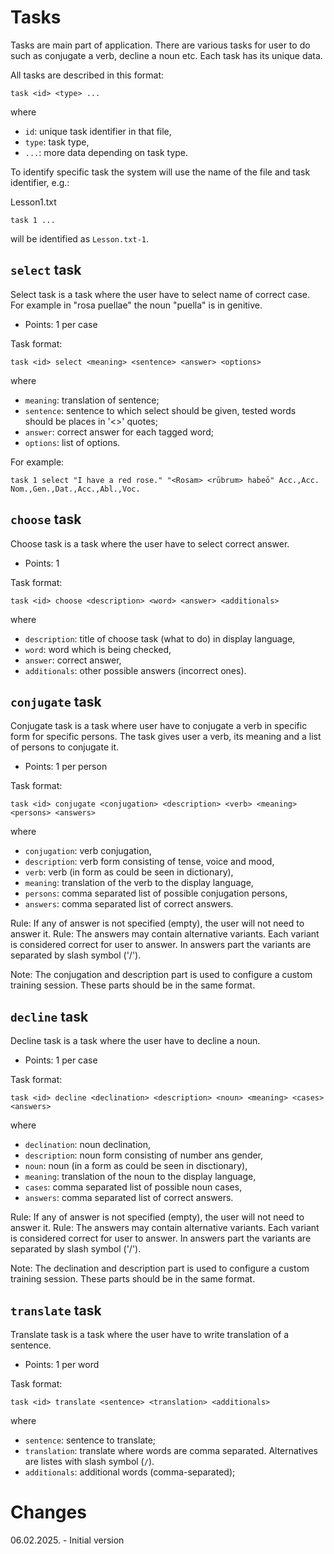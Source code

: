 # Tasks

Tasks are main part of application. There are various tasks for user to do
such as conjugate a verb, decline a noun etc. Each task has its unique data.

All tasks are described in this format:
```
task <id> <type> ...
```
where
 - `id`: unique task identifier in that file,
 - `type`: task type,
 - `...`: more data depending on task type.

To identify specific task the system will use the name of the file and task identifier, e.g.:

Lesson1.txt
```
task 1 ...
```
will be identified as `Lesson.txt-1`.

## `select` task

Select task is a task where the user have to select name of correct case. For
example in "rosa puellae" the noun "puella" is in genitive.

 - Points: 1 per case

Task format:
```
task <id> select <meaning> <sentence> <answer> <options>
```
where
 - `meaning`: translation of sentence;
 - `sentence`: sentence to which select should be given, tested words should be
        places in '<>' quotes;
 - `answer`: correct answer for each tagged word;
 - `options`: list of options.

For example:
```
task 1 select "I have a red rose." "<Rosam> <rūbrum> habeō" Acc.,Acc. Nom.,Gen.,Dat.,Acc.,Abl.,Voc.
```

## `choose` task

Choose task is a task where the user have to select correct answer.

 - Points: 1

Task format:
```
task <id> choose <description> <word> <answer> <additionals>
```
where
 - `description`: title of choose task (what to do) in display language,
 - `word`: word which is being checked,
 - `answer`: correct answer,
 - `additionals`: other possible answers (incorrect ones).

## `conjugate` task

Conjugate task is a task where user have to conjugate a verb in specific form
for specific persons. The task gives user a verb, its meaning and a list of
persons to conjugate it.

 - Points: 1 per person

Task format:
```
task <id> conjugate <conjugation> <description> <verb> <meaning> <persons> <answers>
```
where
 - `conjugation`: verb conjugation,
 - `description`: verb form consisting of tense, voice and mood,
 - `verb`: verb (in form as could be seen in dictionary),
 - `meaning`: translation of the verb to the display language,
 - `persons`: comma separated list of possible conjugation persons,
 - `answers`: comma separated list of correct answers.

Rule: If any of answer is not specified (empty), the user will not need to
answer it.
Rule: The answers may contain alternative variants. Each variant is considered
correct for user to answer. In answers part the variants are separated by slash
symbol ('/').

Note: The conjugation and description part is used to configure a custom
training session. These parts should be in the same format.

## `decline` task

Decline task is a task where the user have to decline a noun.

 - Points: 1 per case

Task format:
```
task <id> decline <declination> <description> <noun> <meaning> <cases> <answers>
```
where
 - `declination`: noun declination,
 - `description`: noun form consisting of number ans gender,
 - `noun`: noun (in a form as could be seen in disctionary),
 - `meaning`: translation of the noun to the display language,
 - `cases`: comma separated list of possible noun cases,
 - `answers`: comma separated list of correct answers.

Rule: If any of answer is not specified (empty), the user will not need to
answer it.
Rule: The answers may contain alternative variants. Each variant is considered
correct for user to answer. In answers part the variants are separated by slash
symbol ('/').

Note: The declination and description part is used to configure a custom
training session. These parts should be in the same format.

## `translate` task

Translate task is a task where the user have to write translation of a sentence.

- Points: 1 per word

Task format:
```
task <id> translate <sentence> <translation> <additionals>
```
where
 - `sentence`: sentence to translate;
 - `translation`: translate where words are comma separated. Alternatives are
       listes with slash symbol (`/`).
 - `additionals`: additional words (comma-separated);

# Changes

06.02.2025. - Initial version
